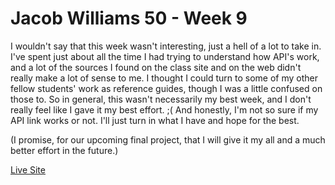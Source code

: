 # Jacob Williams 50 - Week 9

I wouldn't say that this week wasn't interesting, just a hell of a lot to take in.  I've spent just about all the time I had trying to understand how API's work, and a lot of the sources I found on the class site and on the web didn't really make a lot of sense to me.  I thought I could turn to some of my other fellow students' work as reference guides, though I was a little confused on those to.  So in general, this wasn't necessarily my best week, and I don't really feel like I gave it my best effort. ;( And honestly, I'm not so sure if my API link works or not.  I'll just turn in what I have and hope for the best.

(I promise, for our upcoming final project, that I will give it my all and a much better effort in the future.)


[Live Site](https://jaketheflare.github.io/441-work/HW-9/index.html)
